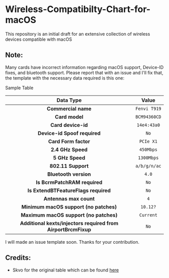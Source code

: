 # Wireless-Compatibilty-Chart-for-macOS
This repository is an initial draft for an extensive collection of wireless devices compatible with macOS

## Note: 
Many cards have incorrect information regarding macOS support, Device-ID fixes, and bluetooth support. Please report that with an issue and I'll fix that, the template with the necessary data required is this one:


Sample Table

| Data Type  | Value  |
|:----------------:|:----------:|
| **Commercial name** | `Fenvi T919`|
| **Card model**| `BCM94360CD` |
| **Card device-id**    | `14e4:43a0` |
| **Device-id Spoof required**    | `No` |
| **Card Form factor**    | `PCIe X1` |
| **2.4 GHz Speed** | `450Mbps` |
| **5 GHz Speed** | `1300Mbps` |
| **802.11 Support**  | `a/b/g/n/ac`|
| **Bluetooth version**  | `4.0`|
| **Is BcrmPatchRAM required**| `No` |
| **Is ExtendBTFeatureFlags required**| `No` |
| **Antennas max count**| `4` |
| **Minimum macOS support (no patches)**| `10.12?` |
| **Maximum macOS support (no patches)**| `Current` |
| **Additional kexts/injectors required from AirportBrcmFixup**| `No` |

I will made an issue template soon. Thanks for your contribution.


## Credits:
- Skvo for the original table which can be found [here](https://docs.google.com/spreadsheets/u/0/d/1Yxlvo-vK_zupMiR1Ua_NZ1X0j6BSXoICCEgB7wvAQsM/htmlview)
